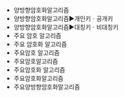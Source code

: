 ﻿- 양방향암호화알고리즘
- 양방향암호화알고리즘▶️개인키ㆍ공개키
- 양방향암호화알고리즘▶️대칭키ㆍ비대칭키
- 주요 암호 알고리즘
- 주요 암호화 알고리즘
- 주요암호 알고리즘
- 주요암호알고리즘
- 주요암호화 알고리즘
- 주요암호화알고리즘
- 주요양방향암호화알고리즘
